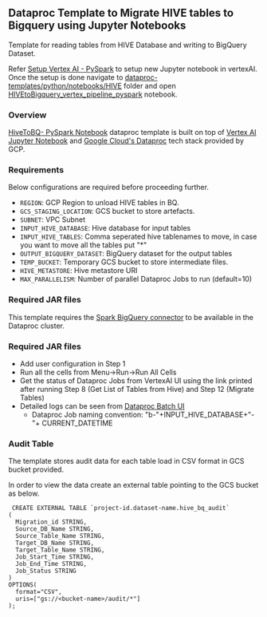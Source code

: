 ## Dataproc Template to Migrate HIVE tables to Bigquery using Jupyter Notebooks

Template for reading tables from HIVE Database and writing to BigQuery Dataset.

Refer [Setup Vertex AI - PySpark](./../README.md) to setup new Jupyter notebook in vertexAI. Once the setup is done navigate to 
[dataproc-templates/python/notebooks/HIVE](https://github.com/GoogleCloudPlatform/dataproc-templates/tree/hive2bq/python/notebooks/HIVE) folder and open [HIVEtoBigquery_vertex_pipeline_pyspark](https://github.com/GoogleCloudPlatform/dataproc-templates/blob/hive2bq/python/notebooks/HIVE/HIVEtoBigquery_vertex_pipeline_pyspark.ipynb) notebook.

### Overview

[HiveToBQ- PySpark Notebook](./HIVEtoBigquery_vertex_pipeline_pyspark.ipynb) dataproc template is built on top of [Vertex AI Jupyter Notebook](https://cloud.google.com/vertex-ai/docs/tutorials/jupyter-notebooks) and [Google Cloud's Dataproc](https://cloud.google.com/dataproc/) tech stack provided by GCP.


### Requirements

Below configurations are required before proceeding further.

* `REGION`: GCP Region  to unload HIVE tables in BQ.
* `GCS_STAGING_LOCATION`: GCS bucket to store artefacts.
* `SUBNET`: VPC Subnet
* `INPUT_HIVE_DATABASE`: Hive database for input tables
* `INPUT_HIVE_TABLES`: Comma seperated hive tablenames to move, in case you want to move all the tables put "*"
* `OUTPUT_BIGQUERY_DATASET`: BigQuery dataset for the output tables
* `TEMP_BUCKET`: Temporary GCS bucket to store intermediate files.
* `HIVE_METASTORE`: Hive metastore URI
* `MAX_PARALLELISM`: Number of parallel Dataproc Jobs to run (default=10)

### Required JAR files

This template requires the [Spark BigQuery connector](https://cloud.google.com/dataproc-serverless/docs/guides/bigquery-connector-spark-example) to be available in the Dataproc cluster.

### Required JAR files

* Add user configuration in Step 1
* Run all the cells from Menu->Run->Run All Cells
* Get the status of Dataproc Jobs from VertexAI UI using the link printed after running Step 8 (Get List of Tables from Hive) and Step 12 (Migrate Tables)
* Detailed logs can be seen from [Dataproc Batch UI](https://console.cloud.google.com/dataproc/batches?_ga=2.45339748.1795356115.1659430333-470209831.1657040299)
  * Dataproc Job naming convention: "b-"+INPUT_HIVE_DATABASE+"-"+ CURRENT_DATETIME

### Audit Table

The template stores audit data for each table load in CSV format in GCS bucket provided.

In order to view the data create an external table pointing to the GCS bucket as below.


```
 CREATE EXTERNAL TABLE `project-id.dataset-name.hive_bq_audit`
(
  Migration_id STRING,
  Source_DB_Name STRING,
  Source_Table_Name STRING,
  Target_DB_Name STRING,
  Target_Table_Name STRING,
  Job_Start_Time STRING,
  Job_End_Time STRING,
  Job_Status STRING
)
OPTIONS(
  format="CSV",
  uris=["gs://<bucket-name>/audit/*"]
);
```